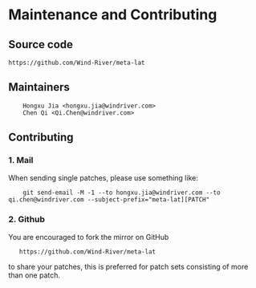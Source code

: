 # Maintenance and Contributing
## Source code
```
https://github.com/Wind-River/meta-lat
```

## Maintainers
```
    Hongxu Jia <hongxu.jia@windriver.com>
    Chen Qi <Qi.Chen@windriver.com>
```

## Contributing
### 1. Mail
When sending single patches, please use something like:
```
    git send-email -M -1 --to hongxu.jia@windriver.com --to qi.chen@windriver.com --subject-prefix="meta-lat][PATCH"
```

### 2. Github
You are encouraged to fork the mirror on GitHub
```
   https://github.com/Wind-River/meta-lat
```
to share your patches, this is preferred for patch sets consisting of more than one patch.
